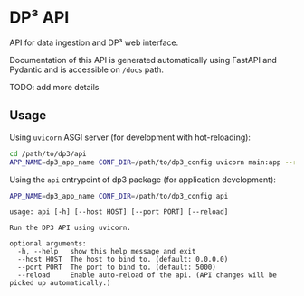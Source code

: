 # DP³ API

API for data ingestion and DP³ web interface.

Documentation of this API is generated automatically using FastAPI and Pydantic and is accessible on `/docs` path.

TODO: add more details

## Usage

Using `uvicorn` ASGI server (for development with hot-reloading):

```sh
cd /path/to/dp3/api
APP_NAME=dp3_app_name CONF_DIR=/path/to/dp3_config uvicorn main:app --reload --host 0.0.0.0 --port 5000
```

Using the `api` entrypoint of dp3 package (for application development):

```sh
APP_NAME=dp3_app_name CONF_DIR=/path/to/dp3_config api
```

```
usage: api [-h] [--host HOST] [--port PORT] [--reload]

Run the DP3 API using uvicorn.

optional arguments:
  -h, --help   show this help message and exit
  --host HOST  The host to bind to. (default: 0.0.0.0)
  --port PORT  The port to bind to. (default: 5000)
  --reload     Enable auto-reload of the api. (API changes will be picked up automatically.)
```